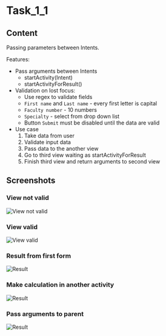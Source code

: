 # Task_1_1
## Content
Passing parameters between Intents. 

Features:
* Pass arguments between Intents
  * startActivity(Intent)
  * startActivityForResult()
* Validation on lost focus:
  * Use regex to validate fields
  * `First name` and `Last name` - every first letter is capital
  * `Faculty number` - 10 numbers
  * `Specialty` - select from drop down list
  * Button `Submit` must be disabled until the data are valid
* Use case 
  1. Take data from user
  2. Validate input data
  3. Pass data to the another view
  4. Go to third view waiting as startActivityForResult
  5. Finish third view and return arguments to second view

## Screenshots
### View not valid
![View not valid](./Readme/view_1.png)

### View valid
![View valid](./Readme/view_2.png)

### Result from first form
![Result](./Readme/view_3.png)

### Make calculation in another activity
![Result](./Readme/view_4.png)

### Pass arguments to parent
![Result](./Readme/view_5.png)

<!-- ![](./Readme/default) -->

